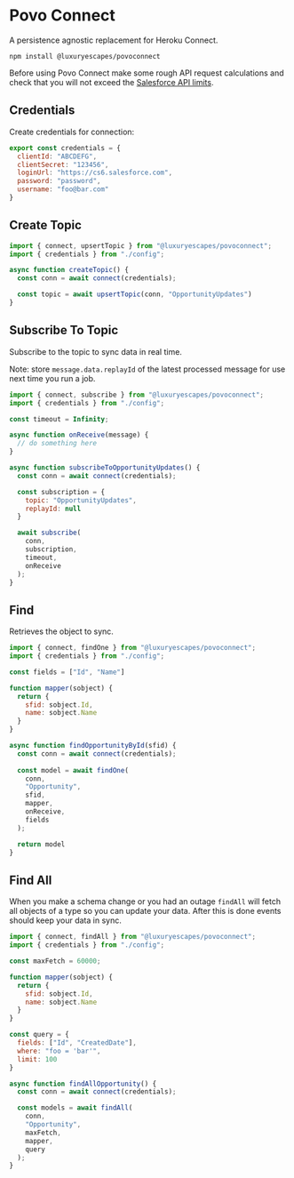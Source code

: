 # Povo Connect

A persistence agnostic replacement for Heroku Connect.

```
npm install @luxuryescapes/povoconnect
```

Before using Povo Connect make some rough API request calculations and check that
you will not exceed the [Salesforce API limits](https://developer.salesforce.com/docs/atlas.en-us.salesforce_app_limits_cheatsheet.meta/salesforce_app_limits_cheatsheet/salesforce_app_limits_platform_api.htm).

## Credentials

Create credentials for connection:

```js
export const credentials = {
  clientId: "ABCDEFG",
  clientSecret: "123456",
  loginUrl: "https://cs6.salesforce.com",
  password: "password",
  username: "foo@bar.com"
}
```

## Create Topic

```js
import { connect, upsertTopic } from "@luxuryescapes/povoconnect";
import { credentials } from "./config";

async function createTopic() {
  const conn = await connect(credentials);

  const topic = await upsertTopic(conn, "OpportunityUpdates")
}
```

## Subscribe To Topic

Subscribe to the topic to sync data in real time.

Note: store `message.data.replayId` of the latest processed message for use next
time you run a job.

```js
import { connect, subscribe } from "@luxuryescapes/povoconnect";
import { credentials } from "./config";

const timeout = Infinity;

async function onReceive(message) {
  // do something here 
}

async function subscribeToOpportunityUpdates() {
  const conn = await connect(credentials);

  const subscription = {
    topic: "OpportunityUpdates",
    replayId: null
  }

  await subscribe(
    conn,
    subscription,
    timeout,
    onReceive
  );
}
```

## Find

Retrieves the object to sync.

```js
import { connect, findOne } from "@luxuryescapes/povoconnect";
import { credentials } from "./config";

const fields = ["Id", "Name"]

function mapper(sobject) {
  return {
    sfid: sobject.Id,
    name: sobject.Name
  }
}

async function findOpportunityById(sfid) {
  const conn = await connect(credentials);
  
  const model = await findOne(
    conn,
    "Opportunity",
    sfid,
    mapper,
    onReceive,
    fields
  );

  return model
}
```

## Find All

When you make a schema change or you had an outage `findAll` will fetch all
objects of a type so you can update your data. After this is done events should
keep your data in sync.

```js
import { connect, findAll } from "@luxuryescapes/povoconnect";
import { credentials } from "./config";

const maxFetch = 60000;

function mapper(sobject) {
  return {
    sfid: sobject.Id,
    name: sobject.Name
  }
}

const query = {
  fields: ["Id", "CreatedDate"],
  where: "foo = 'bar'",
  limit: 100
}

async function findAllOpportunity() {
  const conn = await connect(credentials);

  const models = await findAll(
    conn,
    "Opportunity",
    maxFetch,
    mapper,
    query
  );
}
```
